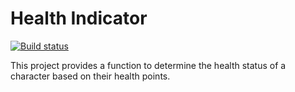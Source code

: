 # Health Indicator

[![Build status](https://ci.appveyor.com/api/projects/status/your-project-id?svg=true)](https://ci.appveyor.com/project/your-username/your-project)

This project provides a function to determine the health status of a character based on their health points.
